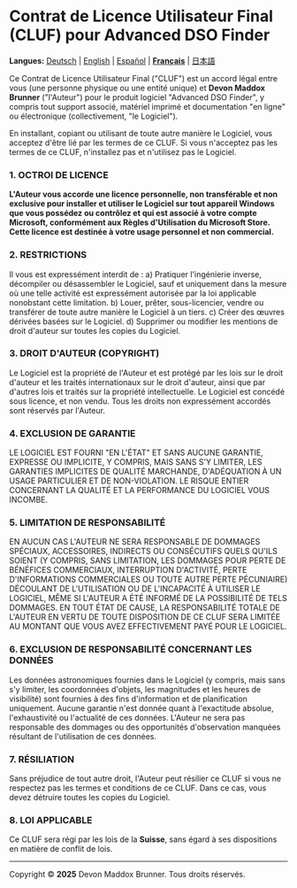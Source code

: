 # Contrat de Licence Utilisateur Final (CLUF) pour Advanced DSO Finder

**Langues:** [Deutsch](EULA.de.md) | [English](EULA.en.md) | [Español](EULA.es.md) | [**Français**](EULA.fr.md) | [日本語](EULA.ja.md)

Ce Contrat de Licence Utilisateur Final ("CLUF") est un accord légal entre vous (une personne physique ou une entité unique) et **Devon Maddox Brunner** ("l'Auteur") pour le produit logiciel "Advanced DSO Finder", y compris tout support associé, matériel imprimé et documentation "en ligne" ou électronique (collectivement, "le Logiciel").

En installant, copiant ou utilisant de toute autre manière le Logiciel, vous acceptez d'être lié par les termes de ce CLUF. Si vous n'acceptez pas les termes de ce CLUF, n'installez pas et n'utilisez pas le Logiciel.

### 1. OCTROI DE LICENCE
**L'Auteur vous accorde une licence personnelle, non transférable et non exclusive pour installer et utiliser le Logiciel sur tout appareil Windows que vous possédez ou contrôlez et qui est associé à votre compte Microsoft, conformément aux Règles d'Utilisation du Microsoft Store. Cette licence est destinée à votre usage personnel et non commercial.**

### 2. RESTRICTIONS
Il vous est expressément interdit de :
a) Pratiquer l'ingénierie inverse, décompiler ou désassembler le Logiciel, sauf et uniquement dans la mesure où une telle activité est expressément autorisée par la loi applicable nonobstant cette limitation.
b) Louer, prêter, sous-licencier, vendre ou transférer de toute autre manière le Logiciel à un tiers.
c) Créer des œuvres dérivées basées sur le Logiciel.
d) Supprimer ou modifier les mentions de droit d'auteur sur toutes les copies du Logiciel.

### 3. DROIT D'AUTEUR (COPYRIGHT)
Le Logiciel est la propriété de l'Auteur et est protégé par les lois sur le droit d'auteur et les traités internationaux sur le droit d'auteur, ainsi que par d'autres lois et traités sur la propriété intellectuelle. Le Logiciel est concédé sous licence, et non vendu. Tous les droits non expressément accordés sont réservés par l'Auteur.

### 4. EXCLUSION DE GARANTIE
LE LOGICIEL EST FOURNI "EN L'ÉTAT" ET SANS AUCUNE GARANTIE, EXPRESSE OU IMPLICITE, Y COMPRIS, MAIS SANS S'Y LIMITER, LES GARANTIES IMPLICITES DE QUALITÉ MARCHANDE, D'ADÉQUATION À UN USAGE PARTICULIER ET DE NON-VIOLATION. LE RISQUE ENTIER CONCERNANT LA QUALITÉ ET LA PERFORMANCE DU LOGICIEL VOUS INCOMBE.

### 5. LIMITATION DE RESPONSABILITÉ
EN AUCUN CAS L'AUTEUR NE SERA RESPONSABLE DE DOMMAGES SPÉCIAUX, ACCESSOIRES, INDIRECTS OU CONSÉCUTIFS QUELS QU'ILS SOIENT (Y COMPRIS, SANS LIMITATION, LES DOMMAGES POUR PERTE DE BÉNÉFICES COMMERCIAUX, INTERRUPTION D'ACTIVITÉ, PERTE D'INFORMATIONS COMMERCIALES OU TOUTE AUTRE PERTE PÉCUNIAIRE) DÉCOULANT DE L'UTILISATION OU DE L'INCAPACITÉ À UTILISER LE LOGICIEL, MÊME SI L'AUTEUR A ÉTÉ INFORMÉ DE LA POSSIBILITÉ DE TELS DOMMAGES. EN TOUT ÉTAT DE CAUSE, LA RESPONSABILITÉ TOTALE DE L'AUTEUR EN VERTU DE TOUTE DISPOSITION DE CE CLUF SERA LIMITÉE AU MONTANT QUE VOUS AVEZ EFFECTIVEMENT PAYÉ POUR LE LOGICIEL.

### 6. EXCLUSION DE RESPONSABILITÉ CONCERNANT LES DONNÉES
Les données astronomiques fournies dans le Logiciel (y compris, mais sans s'y limiter, les coordonnées d'objets, les magnitudes et les heures de visibilité) sont fournies à des fins d'information et de planification uniquement. Aucune garantie n'est donnée quant à l'exactitude absolue, l'exhaustivité ou l'actualité de ces données. L'Auteur ne sera pas responsable des dommages ou des opportunités d'observation manquées résultant de l'utilisation de ces données.

### 7. RÉSILIATION
Sans préjudice de tout autre droit, l'Auteur peut résilier ce CLUF si vous ne respectez pas les termes et conditions de ce CLUF. Dans ce cas, vous devez détruire toutes les copies du Logiciel.

### 8. LOI APPLICABLE
Ce CLUF sera régi par les lois de la **Suisse**, sans égard à ses dispositions en matière de conflit de lois.

---
Copyright © **2025** Devon Maddox Brunner. Tous droits réservés.
